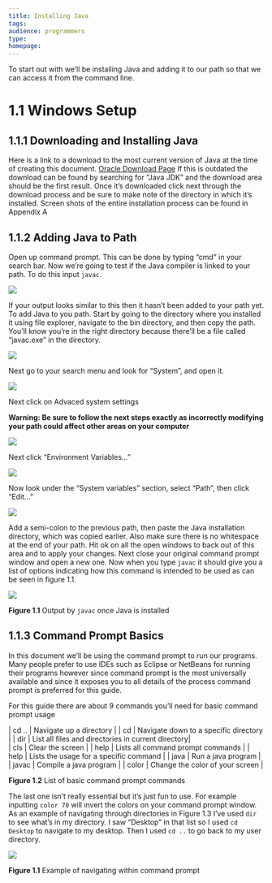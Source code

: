 ```yaml
---
title: Installing Java
tags:
audience: programmers
type:
homepage:
---
```

To start out with we’ll be installing Java and adding it to our path so that we can access it from the command line.

# 1.1 Windows Setup

## 1.1.1 Downloading and Installing Java
Here is a link to a download to the most current version of Java at the time of creating this document.
[Oracle Download Page](http://www.oracle.com/technetwork/java/javase/downloads/jdk8-downloads-2133151.html)
If this is outdated the download can be found by searching for “Java JDK” and the download area should be the first result.
Once it’s downloaded click next through the download process and be sure to make note of the directory in which it’s installed. Screen shots of the entire installation process can be found in Appendix A

## 1.1.2 Adding Java to Path
Open up command prompt. This can be done by typing “cmd” in your search bar. Now we’re going to test if the Java compiler is linked to your path. To do this input `javac`.

![](img/1a_javac_pre.png)

If your output looks similar to this then it hasn’t been added to your path yet.
To add Java to you path. Start by going to the directory where you installed it using file explorer, navigate to the bin directory, and then copy the path. You’ll know you’re in the right directory because there’ll be a file called “javac.exe” in the directory.

![](img/1a_window1.png)

Next go to your search menu and look for “System”, and open it.

![](img/1a_window2.png)

Next click on Advaced system settings

**Warning: Be sure to follow the next steps exactly as incorrectly modifying your path could affect other areas on your computer**

![](img/1a_window3.png)

Next click “Environment Variables…”

![](img/1a_window4.png)

Now look under the “System variables” section, select “Path”, then click “Edit…”

![](img/1a_window5.png)

Add a semi-colon to the previous path, then paste the Java installation directory, which was copied earlier. Also make sure there is no whitespace at the end of your path.
Hit ok on all the open windows to back out of this area and to apply your changes.
Next close your original command prompt window and open a new one. Now when you type `javac` it should give you a list of options indicating how this command is intended to be used as can be seen in figure 1.1.

![](img/1a_javac_post.png)

**Figure 1.1** Output by `javac` once Java is installed

## 1.1.3 Command Prompt Basics

In this document we’ll be using the command prompt to run our programs. Many people prefer to use IDEs such as Eclipse or NetBeans for running their programs however since command prompt is the most universally available and since it exposes you to all details of the process command prompt is preferred for this guide.

For this guide there are about 9 commands you’ll need for basic command prompt usage

| cd ..            | Navigate up a directory |
| cd <directory>   | Navigate down to a specific directory |
| dir              | List all files and directories in current directory|  
| cls				       | Clear the screen |
| help				     | Lists all command prompt commands |
| help <command>   | Lists the usage for a specific command |
| java				     | Run a java program |
| javac				     | Compile a java program |
| color				     | Change the color of your screen |

**Figure 1.2** List of basic command prompt commands

The last one isn’t really essential but it’s just fun to use. For example inputting `color 70` will invert the colors on your command prompt window.
As an example of navigating through directories in Figure 1.3 I’ve used `dir` to see what’s in my directory. I saw “Desktop” in that list so I used `cd Desktop` to navigate to my desktop. Then I used `cd ..` to go back to my user directory.

![](img/1a_dos_ex.png)

**Figure 1.1** Example of navigating within command prompt
